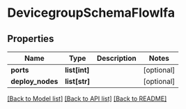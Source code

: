 # DevicegroupSchemaFlowIfa

## Properties
Name | Type | Description | Notes
------------ | ------------- | ------------- | -------------
**ports** | **list[int]** |  | [optional] 
**deploy_nodes** | **list[str]** |  | [optional] 

[[Back to Model list]](../README.md#documentation-for-models) [[Back to API list]](../README.md#documentation-for-api-endpoints) [[Back to README]](../README.md)


